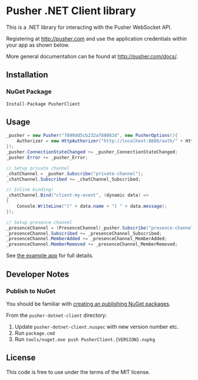 # Pusher .NET Client library

This is a .NET library for interacting with the Pusher WebSocket API.

Registering at <http://pusher.com> and use the application credentials within your app as shown below.

More general documentation can be found at <http://pusher.com/docs/>.

## Installation

### NuGet Package

```
Install-Package PusherClient
```

## Usage

```cs
_pusher = new Pusher("7899dd5cb232af88083d", new PusherOptions(){
    Authorizer = new HttpAuthorizer("http://localhost:8888/auth/" + HttpUtility.UrlEncode(_name))
});
_pusher.ConnectionStateChanged += _pusher_ConnectionStateChanged;
_pusher.Error += _pusher_Error;

// Setup private channel
_chatChannel = _pusher.Subscribe("private-channel");
_chatChannel.Subscribed += _chatChannel_Subscribed;

// Inline binding!
_chatChannel.Bind("client-my-event", (dynamic data) =>
{
    Console.WriteLine("[" + data.name + "] " + data.message);
});

// Setup presence channel
_presenceChannel = (PresenceChannel)_pusher.Subscribe("presence-channel");
_presenceChannel.Subscribed += _presenceChannel_Subscribed;
_presenceChannel.MemberAdded += _presenceChannel_MemberAdded;
_presenceChannel.MemberRemoved += _presenceChannel_MemberRemoved;
```

See [the example app](https://github.com/pusher-community/pusher-websocket-dotnet/tree/master/ExampleApplication) for full details.


## Developer Notes

### Publish to NuGet

You should be familiar with [creating an publishing NuGet packages](http://docs.nuget.org/docs/creating-packages/creating-and-publishing-a-package).

From the `pusher-dotnet-client` directory:

1. Update `pusher-dotnet-client.nuspec` with new version number etc.
2. Run `package.cmd`
3. Run `tools/nuget.exe push PusherClient.{VERSION}.nupkg`

## License

This code is free to use under the terms of the MIT license.
